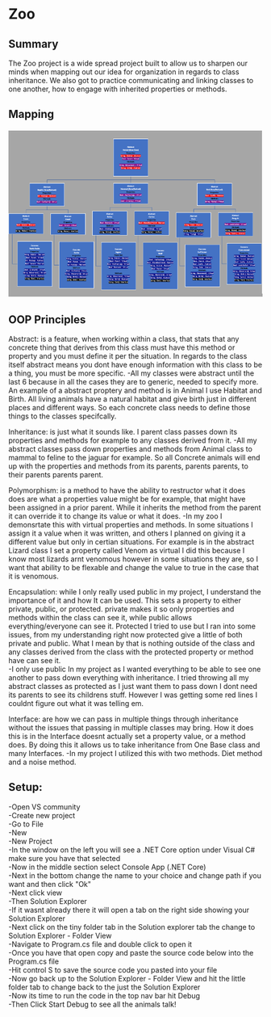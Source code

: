 <h1> Zoo </h1>

<h2> Summary </h2>

The Zoo project is a wide spread project built to allow us to sharpen our minds when mapping out our idea for organization
in regards to class inheritance.  We also got to practice communicating and linking classes to one another, how to engage with 
inherited properties or methods. 

<h2> Mapping </h2>

![mapping of zoo](Assets/MappingZoo.PNG)

<h2> OOP Principles </h2>

Abstract: is a feature, when working within a class, that stats that any concrete thing that derives from this
 class must have this method or property and you must define it per the situation. In regards to the class itself 
abstract means you dont have enough information with this class to be a thing, you must be more specific.
-All my classes were abstract until the last 6 because in all the cases they are to generic, needed to specify more. 
An example of a abstract proptery and method is in Animal I use Habitat and Birth.  All living animals have a natural habitat
and give birth just in different places and different ways.  So each concrete class needs to define those things to the 
classes specifcally.

Inheritance: is just what it sounds like.  I parent class passes down its properties and methods for example to any classes derived from it.
-All my abstract classes pass down properties and methods from Animal class to mammal to feline to the jaguar for example.  So all Concrete
 animals will end up with the properties and methods from its parents, parents parents, to their parents parents parent.

Polymorphism: is a method to have the ability to restructor what it does does are what a properties value might be for example, that might have been 
assigned in a prior parent.  While it inherits the method from the parent it can override it to change its value or what it does.
-In my zoo I demonsrtate this with virtual properties and methods.  In some situations I assign it a value when it was written, and others I planned
 on giving it a different value but only in certian situations.  For example is in the abstract Lizard class I set a property called Venom as virtual 
I did this because I know most lizards arnt venomous however in some situations they are, so I want that ability to be flexable and change the value 
to true in the case that it is venomous.

Encapsulation: while I only really used public in my project, I understand the importance of it and how It can be used.  This sets a property to 
either private, public, or protected.  private makes it so only properties and methods within the class can see it, while public allows everything/everyone 
can see it.  Protected I tried to use but I ran into some issues, from my understanding right now protected give a little of both private and public. 
What I mean by that is nothing outside of the class and any classes derived from the class with the protected property or method have can see it.  
-I only use public In my project as I wanted everything to be able to see one another to pass down everything with inheritance.  I tried throwing 
all my abstract classes as protected as I just want them to pass down I dont need its parents to see its childrens stuff.  However I was getting some 
red lines I couldnt figure out what it was telling em.

Interface: are how we can pass in multiple things through inheritance without the issues that passing in multiple classes may bring.  How it does this 
is in the Interface doesnt actually set a property value, or a method does.  By doing this it allows us to take inheritance from One Base class and many Interfaces. 
-In my project I utilized this with two methods.  Diet method and a noise method.  

<h2> Setup: </h2>

-Open VS community  
-Create new project  
-Go to File  
-New  
-New Project  
-In the window on the left you will see a .NET Core option under Visual C# make sure you have that selected  
-Now in the middle section select Console App (.NET Core)  
-Next in the bottom change the name to your choice and change path if you want and then click "Ok"  
-Next click view  
-Then Solution Explorer  
-If it wasnt already there it will open a tab on the right side showing your Solution Explorer  
-Next click on the tiny folder tab in the Solution explorer tab the change to Solution Explorer - Folder View  
-Navigate to Program.cs file and double click to open it  
-Once you have that open copy and paste the source code below into the Program.cs file  
-Hit control S to save the source code you pasted into your file  
-Now go back up to the Solution Explorer - Folder View and hit the little folder tab to change back to the just the Solution Explorer  
-Now its time to run the code in the top nav bar hit Debug  
-Then Click Start Debug to see all the animals talk!  